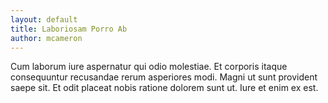 ```yaml
---
layout: default
title: Laboriosam Porro Ab
author: mcameron
---
```


Cum laborum iure aspernatur qui odio molestiae. Et corporis itaque consequuntur recusandae rerum asperiores modi. Magni ut sunt provident saepe sit. Et odit placeat nobis ratione dolorem sunt ut. Iure et enim ex est.
